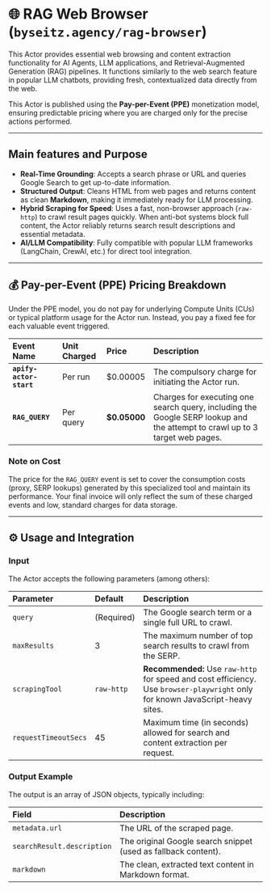 # 🌐 RAG Web Browser (`byseitz.agency/rag-browser`)

This Actor provides essential web browsing and content extraction functionality for AI Agents, LLM applications, and Retrieval-Augmented Generation (RAG) pipelines. It functions similarly to the web search feature in popular LLM chatbots, providing fresh, contextualized data directly from the web.

This Actor is published using the **Pay-per-Event (PPE)** monetization model, ensuring predictable pricing where you are charged only for the precise actions performed.

---

## Main features and Purpose

* **Real-Time Grounding**: Accepts a search phrase or URL and queries Google Search to get up-to-date information.
* **Structured Output**: Cleans HTML from web pages and returns content as clean **Markdown**, making it immediately ready for LLM processing.
* **Hybrid Scraping for Speed**: Uses a fast, non-browser approach (`raw-http`) to crawl result pages quickly. When anti-bot systems block full content, the Actor reliably returns search result descriptions and essential metadata.
* **AI/LLM Compatibility**: Fully compatible with popular LLM frameworks (LangChain, CrewAI, etc.) for direct tool integration.

---

## 💰 Pay-per-Event (PPE) Pricing Breakdown

Under the PPE model, you do not pay for underlying Compute Units (CUs) or typical platform usage for the Actor run. Instead, you pay a fixed fee for each valuable event triggered.

| Event Name | Unit Charged | Price | Description |
| :--- | :--- | :--- | :--- |
| **`apify-actor-start`** | Per run | $0.00005 | The compulsory charge for initiating the Actor run. |
| **`RAG_QUERY`** | Per query | **$0.05000** | Charges for executing one search query, including the Google SERP lookup and the attempt to crawl up to 3 target web pages. |

### Note on Cost

The price for the `RAG_QUERY` event is set to cover the consumption costs (proxy, SERP lookups) generated by this specialized tool and maintain its performance. Your final invoice will only reflect the sum of these charged events and low, standard charges for data storage.

---

## ⚙️ Usage and Integration

### Input

The Actor accepts the following parameters (among others):

| Parameter | Default | Description |
| :--- | :--- | :--- |
| `query` | (Required) | The Google search term or a single full URL to crawl. |
| `maxResults` | 3 | The maximum number of top search results to crawl from the SERP. |
| `scrapingTool` | `raw-http` | **Recommended:** Use `raw-http` for speed and cost efficiency. Use `browser-playwright` only for known JavaScript-heavy sites. |
| `requestTimeoutSecs` | 45 | Maximum time (in seconds) allowed for search and content extraction per request. |

### Output Example

The output is an array of JSON objects, typically including:

| Field | Description |
| :--- | :--- |
| `metadata.url` | The URL of the scraped page. |
| `searchResult.description` | The original Google search snippet (used as fallback content). |
| `markdown` | The clean, extracted text content in Markdown format. |
